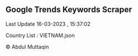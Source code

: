 

## Google Trends Keywords Scraper 
 
Last Update 16-03-2023 , 15:37:02

Country List :
VIETNAM.json



© Abdul Muttaqin 
